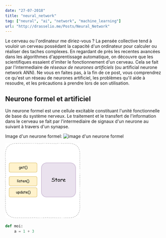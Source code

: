 ```yaml
---
date: "27-07-2018"
title: "neural_network"
tag: ["neural", "ai", "network", "machine_learning"]
url: "http://drasselio.me/Posts/Neural_Network"
---
```


Le cerveau ou  l'ordinateur me diriez-vous ? La pensée collective tend à vouloir un cerveau possédant la capacité d'un ordinateur pour calculer ou réaliser des taches complexes. En regardant de près les recentes avancées dans les algorithmes d'apprentissage automatique, on découvre que les scientifiques essaient d'imiter le fonctionnement d'un cerveau. Cela se fait par l'intermediaire de *réseaux de neurones artificiels* (ou artificial neurone network ANN). 
Ne vous en faites pas, à la fin de ce post, vous comprendrez ce qu'est un réseau de neurones artificiel, les problèmes qu'il aide à resoudre, et les précautions à prendre lors de son utilisation.

## Neurone formel et artificiel

Un neurone formel est une cellule excitable constituant l'unité fonctionnelle de base du système nerveux. Le traitement et le transfert de l'information dans le cerveau se fait par l'intermediaire de signaux d'un neurone au suivant à travers d'un synapse.




Image d'un neurone formel: ![image d'un neurone formel](https://alzheimer8.webnode.fr/_files/200000020-bc82bbd7d2/schema-neurone1.gif)


![images](/static/images/store_representation.png)

```python
def moi:
    a = 1 + 3
```